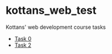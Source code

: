 # kottans_web_test
Kottans' web development course tasks
- [Task 0](https://github.com/hmlON/kottans_web_test/blob/master/task_0/README.md)
- [Task 2](https://github.com/hmlON/kottans_web_test/blob/master/task_2)
